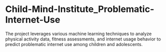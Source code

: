 # Child-Mind-Institute_Problematic-Internet-Use
The project leverages various machine learning techniques to analyze physical activity data, fitness assessments, and internet usage behavior to predict problematic internet use among children and adolescents.
